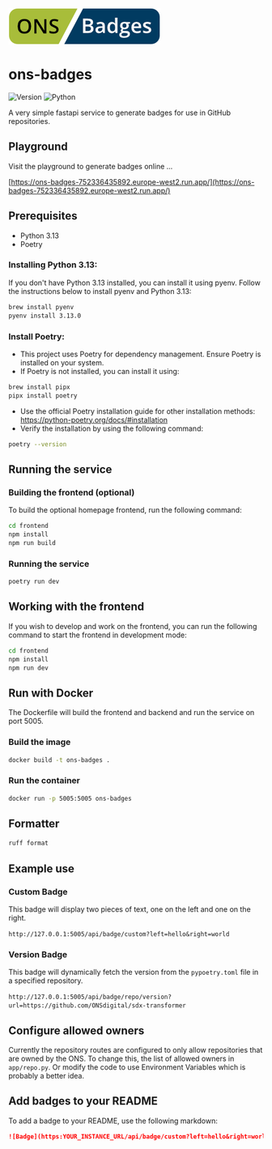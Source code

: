 
![Logo](logo.png)

# ons-badges

![Version](https://ons-badges-752336435892.europe-west2.run.app/api/badge/repo/version?url=https://github.com/ONSdigital/ons-badges) ![Python](https://ons-badges-752336435892.europe-west2.run.app/api/badge/repo/python-version?url=https://github.com/ONSdigital/ons-badges) 

A very simple fastapi service to generate badges for use in GitHub repositories.

## Playground

Visit the playground to generate badges online ...

[https://ons-badges-752336435892.europe-west2.run.app/](https://ons-badges-752336435892.europe-west2.run.app/)

## Prerequisites

- Python 3.13
- Poetry

### Installing Python 3.13:

If you don't have Python 3.13 installed, you can install it using pyenv. Follow the instructions below to install pyenv and Python 3.13:

```bash
brew install pyenv
pyenv install 3.13.0
```

### Install Poetry:
   - This project uses Poetry for dependency management. Ensure Poetry is installed on your system.
   - If Poetry is not installed, you can install it using:
```bash
brew install pipx
pipx install poetry
```
- Use the official Poetry installation guide for other installation methods: https://python-poetry.org/docs/#installation
- Verify the installation by using the following command:
```bash
poetry --version
```


## Running the service

### Building the frontend (optional)

To build the optional homepage frontend, run the following command:

```bash
cd frontend
npm install
npm run build
```

### Running the service

```bash
poetry run dev
```

## Working with the frontend

If you wish to develop and work on the frontend, you can run the following command to start the frontend in development mode:

```bash
cd frontend
npm install
npm run dev
```

## Run with Docker

The Dockerfile will build the frontend and backend and run the service on port 5005.

### Build the image

```bash
docker build -t ons-badges .
```

### Run the container

```bash
docker run -p 5005:5005 ons-badges
```

## Formatter

```bash
ruff format
```
## Example use

### Custom Badge

This badge will display two pieces of text, one on the left and one on the right.

`http://127.0.0.1:5005/api/badge/custom?left=hello&right=world`

### Version Badge

This badge will dynamically fetch the version from the `pypoetry.toml` file in a specified repository.

`http://127.0.0.1:5005/api/badge/repo/version?url=https://github.com/ONSdigital/sdx-transformer`

## Configure allowed owners

Currently the repository routes are configured to only allow repositories that are owned by the ONS. To change this, the list of allowed owners in `app/repo.py`. Or modify the code to use Environment Variables which is probably a better idea.

## Add badges to your README

To add a badge to your README, use the following markdown:

```markdown
![Badge](https:YOUR_INSTANCE_URL/api/badge/custom?left=hello&right=world)
```
